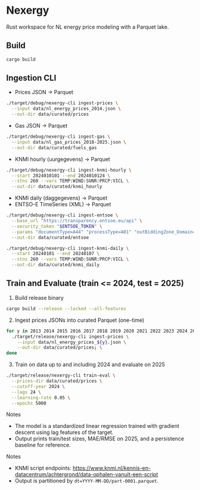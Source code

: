 # Nexergy

Rust workspace for NL energy price modeling with a Parquet lake.

## Build

```bash
cargo build
```

## Ingestion CLI

- Prices JSON → Parquet
```bash
./target/debug/nexergy-cli ingest-prices \
  --input data/nl_energy_prices_2014.json \
  --out-dir data/curated/prices
```

- Gas JSON → Parquet
```bash
./target/debug/nexergy-cli ingest-gas \
  --input data/nl_gas_prices_2018-2025.json \
  --out-dir data/curated/fuels_gas
```

- KNMI hourly (uurgegevens) → Parquet
```bash
./target/debug/nexergy-cli ingest-knmi-hourly \
  --start 2024010101 --end 2024010124 \
  --stns 260 --vars TEMP:WIND:SUNR:PRCP:VICL \
  --out-dir data/curated/knmi_hourly
```

- KNMI daily (daggegevens) → Parquet
- ENTSO-E TimeSeries (XML) → Parquet
```bash
./target/debug/nexergy-cli ingest-entsoe \
  --base_url "https://transparency.entsoe.eu/api" \
  --security_token "$ENTSOE_TOKEN" \
  --params "documentType=A44" "processType=A01" "outBiddingZone_Domain=10YNL----------L" "periodStart=202401010000" "periodEnd=202401012300" \
  --out-dir data/curated/entsoe
```
```bash
./target/debug/nexergy-cli ingest-knmi-daily \
  --start 20240101 --end 20240107 \
  --stns 260 --vars TEMP:WIND:SUNR:PRCP:VICL \
  --out-dir data/curated/knmi_daily
```

## Train and Evaluate (train <= 2024, test = 2025)

1) Build release binary
```bash
cargo build --release --locked --all-features
```

2) Ingest prices JSONs into curated Parquet (one-time)
```bash
for y in 2013 2014 2015 2016 2017 2018 2019 2020 2021 2022 2023 2024 2025; do \
  ./target/release/nexergy-cli ingest-prices \
    --input data/nl_energy_prices_${y}.json \
    --out-dir data/curated/prices; \
done
```

3) Train on data up to and including 2024 and evaluate on 2025
```bash
./target/release/nexergy-cli train-eval \
  --prices-dir data/curated/prices \
  --cutoff-year 2024 \
  --lags 24 \
  --learning-rate 0.05 \
  --epochs 5000
```

Notes
- The model is a standardized linear regression trained with gradient descent using lag features of the target.
- Output prints train/test sizes, MAE/RMSE on 2025, and a persistence baseline for reference.

Notes
- KNMI script endpoints: https://www.knmi.nl/kennis-en-datacentrum/achtergrond/data-ophalen-vanuit-een-script
- Output is partitioned by `dt=YYYY-MM-DD/part-0001.parquet`.
